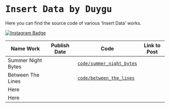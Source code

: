 <h1><samp>Insert Data by Duygu</samp></h1>

Here you can find the source code of various ‘Insert Data’ works.

[![Instagram Badge](https://img.shields.io/badge/-Insert%20Data%20on%20Instagram-F5EDEA?logo=instagram&logoColor=black&style=flat)](https://instagram.com/insert.data)


| Name Work          | Publish Date | Code | Link to Post |
| ------------------ | ------------ | ---- | ------------ |
| Summer Night Bytes |              | [`code/summer_night_bytes`](code/summer_night_bytes) |              |
| Between The Lines  |              |  [`code/between_the_lines`](code/between_the_lines) |              |
| Here               |              |      |              |
| Here               |              |      |              |
